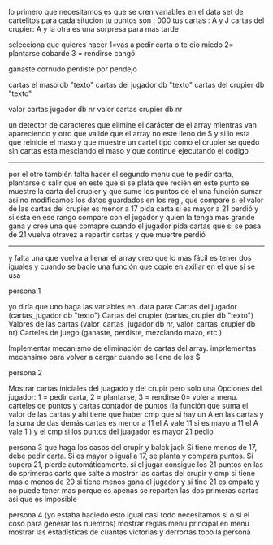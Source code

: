 lo primero que necesitamos es que se cren variables en el data set de 
cartelitos para cada situcion
tu puntos son : 000
tus cartas : A y J
cartas del crupier: A y la otra es una sorpresa para mas tarde

selecciona que quieres hacer 1=vas a pedir carta o te dio miedo  2= plantarse cobarde  3 = rendirse cangó

ganaste cornudo
perdiste por pendejo

 

cartas el maso db "texto"
cartas del jugador db "texto"
cartas del crupier db "texto"

valor cartas jugador db nr 
valor cartas crupier db nr

un detector de caracteres que elimine el carácter de el array mientras van apareciendo y otro que valide que el array 
no este lleno de $ y si lo esta que reinicie el maso y que muestre un cartel tipo como el crupier se quedo sin cartas 
esta mesclando el maso y que continue ejecutando el codigo

---
por el otro también falta hacer el segundo menu que te pedir carta, plantarse o salir que en este  que si se plata que recién en este 
punto se muestre la carta del crupier y que sume los puntos de el 
una función sumar así no modificamos los datos guardados en los reg , que compare si el valor de las cartas del crupier es menor a 17 
pida carta si es mayor a 21 perdió y si esta en ese rango compare con el jugador y quien la tenga mas grande gana y cree una que comapre 
cuando el jugador pida cartas que si se pasa de 21 vuelva otravez a repartir cartas y que muertre perdió

---

y falta una que vuelva a llenar el array creo que lo mas fácil es tener dos iguales y cuando se bacie una función que copie en axiliar en 
el que si se usa

persona 1

yo diría que uno haga las variables en .data para:
	Cartas del jugador (cartas_jugador db "texto")
	Cartas del crupier (cartas_crupier db "texto")
	Valores de las cartas (valor_cartas_jugador db nr, valor_cartas_crupier 	db nr)
	Carteles de juego (ganaste, perdiste, mezclando mazo, etc.)
	
Implementar mecanismo de eliminación de cartas del array.
imprlementas mecansimo para volver a cargar cuando se llene de los $

persona 2

Mostrar cartas iniciales del juagado y del crupir pero solo una
Opciones del jugador: 1 = pedir carta, 2 = plantarse, 3 = rendirse 0= voler a menu.
cárteles de puntos y cartas 
contador de puntos (la función que suma el valor de las cartas y ahi tiene que haber cmp 
que si hay un A en las cartas y la suma de das demás cartas es menor a 11 el A vale 11 si es mayo a 11 el A vale 1 )
y el cmp si los puntos del juagador es mayor 21 pedio 

persona 3
que haga los casos del crupir y balck jack
Si tiene menos de 17, debe pedir carta.
Si es mayor o igual a 17, se planta y compara puntos.
Si supera 21, pierde automáticamente.
si el jugar consigue los 21 puntos en las do sprimeras carts que salte a mostrar las cartas del crupir y cmp si tiene 
mas o menos de 20 si tiene menos gana el jugador y si tine 21 es empate y no puede tener mas porque es apenas se reparten las 
dos primeras cartas asi que es imposible 

persona 4  (yo estaba haciedo esto igual casi todo necesitamos si o si el coso para generar los nuemros)
mostrar reglas 
menu principal 
en menu mostrar las estadísticas de cuantas victorias y derrortas tobo la persona
